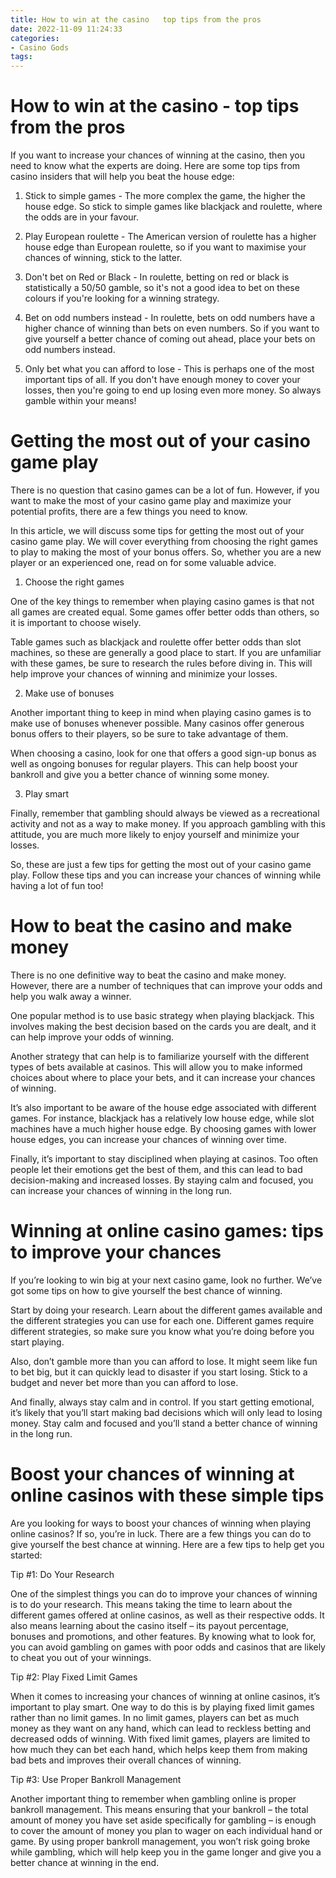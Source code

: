 ```yaml
---
title: How to win at the casino   top tips from the pros
date: 2022-11-09 11:24:33
categories:
- Casino Gods
tags:
---
```



#  How to win at the casino - top tips from the pros

If you want to increase your chances of winning at the casino, then you need to know what the experts are doing. Here are some top tips from casino insiders that will help you beat the house edge:

1. Stick to simple games - The more complex the game, the higher the house edge. So stick to simple games like blackjack and roulette, where the odds are in your favour.

2. Play European roulette - The American version of roulette has a higher house edge than European roulette, so if you want to maximise your chances of winning, stick to the latter.

3. Don't bet on Red or Black - In roulette, betting on red or black is statistically a 50/50 gamble, so it's not a good idea to bet on these colours if you're looking for a winning strategy.

4. Bet on odd numbers instead - In roulette, bets on odd numbers have a higher chance of winning than bets on even numbers. So if you want to give yourself a better chance of coming out ahead, place your bets on odd numbers instead.

5. Only bet what you can afford to lose - This is perhaps one of the most important tips of all. If you don't have enough money to cover your losses, then you're going to end up losing even more money. So always gamble within your means!

#  Getting the most out of your casino game play

There is no question that casino games can be a lot of fun. However, if you want to make the most of your casino game play and maximize your potential profits, there are a few things you need to know.

In this article, we will discuss some tips for getting the most out of your casino game play. We will cover everything from choosing the right games to play to making the most of your bonus offers. So, whether you are a new player or an experienced one, read on for some valuable advice.

1. Choose the right games

One of the key things to remember when playing casino games is that not all games are created equal. Some games offer better odds than others, so it is important to choose wisely.

Table games such as blackjack and roulette offer better odds than slot machines, so these are generally a good place to start. If you are unfamiliar with these games, be sure to research the rules before diving in. This will help improve your chances of winning and minimize your losses.

2. Make use of bonuses

Another important thing to keep in mind when playing casino games is to make use of bonuses whenever possible. Many casinos offer generous bonus offers to their players, so be sure to take advantage of them.

When choosing a casino, look for one that offers a good sign-up bonus as well as ongoing bonuses for regular players. This can help boost your bankroll and give you a better chance of winning some money.

3. Play smart

Finally, remember that gambling should always be viewed as a recreational activity and not as a way to make money. If you approach gambling with this attitude, you are much more likely to enjoy yourself and minimize your losses.


So, these are just a few tips for getting the most out of your casino game play. Follow these tips and you can increase your chances of winning while having a lot of fun too!

#  How to beat the casino and make money

There is no one definitive way to beat the casino and make money. However, there are a number of techniques that can improve your odds and help you walk away a winner.

One popular method is to use basic strategy when playing blackjack. This involves making the best decision based on the cards you are dealt, and it can help improve your odds of winning.

Another strategy that can help is to familiarize yourself with the different types of bets available at casinos. This will allow you to make informed choices about where to place your bets, and it can increase your chances of winning.

It’s also important to be aware of the house edge associated with different games. For instance, blackjack has a relatively low house edge, while slot machines have a much higher house edge. By choosing games with lower house edges, you can increase your chances of winning over time.

Finally, it’s important to stay disciplined when playing at casinos. Too often people let their emotions get the best of them, and this can lead to bad decision-making and increased losses. By staying calm and focused, you can increase your chances of winning in the long run.

#  Winning at online casino games: tips to improve your chances

If you’re looking to win big at your next casino game, look no further. We’ve got some tips on how to give yourself the best chance of winning.

Start by doing your research. Learn about the different games available and the different strategies you can use for each one. Different games require different strategies, so make sure you know what you’re doing before you start playing.

Also, don’t gamble more than you can afford to lose. It might seem like fun to bet big, but it can quickly lead to disaster if you start losing. Stick to a budget and never bet more than you can afford to lose.

And finally, always stay calm and in control. If you start getting emotional, it’s likely that you’ll start making bad decisions which will only lead to losing money. Stay calm and focused and you’ll stand a better chance of winning in the long run.

#  Boost your chances of winning at online casinos with these simple tips

Are you looking for ways to boost your chances of winning when playing online casinos? If so, you’re in luck. There are a few things you can do to give yourself the best chance at winning. Here are a few tips to help get you started:

Tip #1: Do Your Research

One of the simplest things you can do to improve your chances of winning is to do your research. This means taking the time to learn about the different games offered at online casinos, as well as their respective odds. It also means learning about the casino itself – its payout percentage, bonuses and promotions, and other features. By knowing what to look for, you can avoid gambling on games with poor odds and casinos that are likely to cheat you out of your winnings.

Tip #2: Play Fixed Limit Games

When it comes to increasing your chances of winning at online casinos, it’s important to play smart. One way to do this is by playing fixed limit games rather than no limit games. In no limit games, players can bet as much money as they want on any hand, which can lead to reckless betting and decreased odds of winning. With fixed limit games, players are limited to how much they can bet each hand, which helps keep them from making bad bets and improves their overall chances of winning.

Tip #3: Use Proper Bankroll Management

Another important thing to remember when gambling online is proper bankroll management. This means ensuring that your bankroll – the total amount of money you have set aside specifically for gambling – is enough to cover the amount of money you plan to wager on each individual hand or game. By using proper bankroll management, you won’t risk going broke while gambling, which will help keep you in the game longer and give you a better chance at winning in the end.